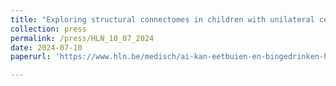 ```yaml
---
title: "Exploring structural connectomes in children with unilateral cerebral palsy using graph theory"
collection: press
permalink: /press/HLN_10_07_2024
date: 2024-07-10
paperurl: 'https://www.hln.be/medisch/ai-kan-eetbuien-en-bingedrinken-helpen-voorspellen~a3e8c591/'

---
```

